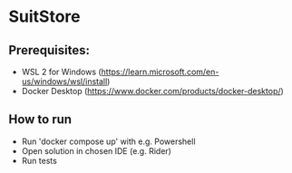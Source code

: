 # SuitStore

## Prerequisites:
- WSL 2 for Windows (https://learn.microsoft.com/en-us/windows/wsl/install)
- Docker Desktop (https://www.docker.com/products/docker-desktop/)

## How to run
- Run 'docker compose up' with e.g. Powershell
- Open solution in chosen IDE (e.g. Rider)
- Run tests